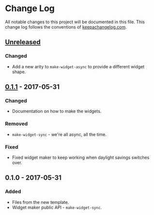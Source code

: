 # Change Log
All notable changes to this project will be documented in this file. This change log follows the conventions of [keepachangelog.com](http://keepachangelog.com/).

## [Unreleased]
### Changed
- Add a new arity to `make-widget-async` to provide a different widget shape.

## [0.1.1] - 2017-05-31
### Changed
- Documentation on how to make the widgets.

### Removed
- `make-widget-sync` - we're all async, all the time.

### Fixed
- Fixed widget maker to keep working when daylight savings switches over.

## 0.1.0 - 2017-05-31
### Added
- Files from the new template.
- Widget maker public API - `make-widget-sync`.

[Unreleased]: https://github.com/your-name/clojure_tutorial/compare/0.1.1...HEAD
[0.1.1]: https://github.com/your-name/clojure_tutorial/compare/0.1.0...0.1.1
